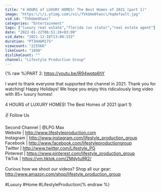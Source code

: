 ```yaml
---
title: "4 HOURS of LUXURY HOMES! The Best Homes of 2021 (part 1)"
image: "https:\/\/i.ytimg.com\/vi\/TVkGme0twsc\/hqdefault.jpg"
vid_id: "TVkGme0twsc"
categories: "Entertainment"
tags: ["luxury real estate","florida (us state)","real estate agent"]
date: "2022-01-22T06:51:26+03:00"
vid_date: "2021-12-16T13:00:15Z"
duration: "PT3H46M17S"
viewcount: "225566"
likeCount: "1898"
dislikeCount: ""
channel: "Lifestyle Production Group"
---
```

{% raw %}PART 2: <a rel="nofollow" target="blank" href="https://youtu.be/lR94wptp6hY">https://youtu.be/lR94wptp6hY</a><br /><br />I want to thank everyone that supported the channel in 2021. Thank you for watching! Happy Holidays! We hope you enjoy this ridiculously long video with 85+ luxury homes! <br /><br />4 HOURS of LUXURY HOMES! The Best Homes of 2021 (part 1)<br /><br />✌️ Follow Us<br /><br />Second Channel |  @LPG Max  <br />Website | <a rel="nofollow" target="blank" href="http://www.lifestyleproduction.com">http://www.lifestyleproduction.com</a><br />Instagram | <a rel="nofollow" target="blank" href="http://www.instagram.com/lifestyle_production_group">http://www.instagram.com/lifestyle_production_group</a><br />Facebook | <a rel="nofollow" target="blank" href="http://www.facebook.com/lifestyleproductiongroup">http://www.facebook.com/lifestyleproductiongroup</a><br />Twitter | <a rel="nofollow" target="blank" href="http://www.twitter.com/Lifestyle_PG">http://www.twitter.com/Lifestyle_PG</a><br />Pinterest | <a rel="nofollow" target="blank" href="https://www.pinterest.com/lifestyle_production_group">https://www.pinterest.com/lifestyle_production_group</a><br />TikTok | <a rel="nofollow" target="blank" href="https://vm.tiktok.com/ZMdytu9R2/">https://vm.tiktok.com/ZMdytu9R2/</a><br /><br />Curious how we shoot our videos? Shop all our gear: <a rel="nofollow" target="blank" href="http://www.amazon.com/shop/lifestyle_production_group">http://www.amazon.com/shop/lifestyle_production_group</a><br /><br />#Luxury #Home #LifestyleProduction{% endraw %}
